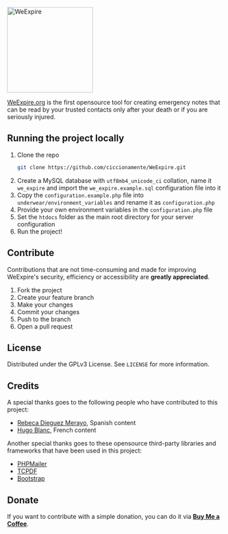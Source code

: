 <a href="https://weexpire.org">
<picture>
  <source media="(prefers-color-scheme: dark)" srcset="https://weexpire.org/img/logo_white.png">
  <source media="(prefers-color-scheme: light)" srcset="https://weexpire.org/img/logo.png">
  <img alt="WeExpire" src="https://weexpire.org/img/logo.png" width="200px">
</picture>
</a>

[WeExpire.org](https://weexpire.org) is the first opensource tool for creating emergency notes that can be read by your trusted contacts only after your death or if you are seriously injured.

## Running the project locally
 1. Clone the repo
    ```sh
    git clone https://github.com/ciccionamente/WeExpire.git
    ```
 2. Create a MySQL database with `utf8mb4_unicode_ci` collation, name it `we_expire` and import the `we_expire.example.sql` configuration file into it
 3. Copy the `configuration.example.php` file into `underwear/environment_variables` and rename it as `configuration.php`
 4. Provide your own environment variables in the `configuration.php` file
 5. Set the `htdocs` folder as the main root directory for your server configuration
 6. Run the project!

## Contribute
Contributions that are not time-consuming and made for improving WeExpire's security, efficiency or accessibility are **greatly appreciated**.

1.  Fork the project
2.  Create your feature branch
3.  Make your changes
4.  Commit your changes
5.  Push to the branch
6.  Open a pull request

## License
Distributed under the GPLv3 License. See `LICENSE` for more information.

## Credits
A special thanks goes to the following people who have contributed to this project:
- [Rebeca Dieguez Merayo](https://www.linkedin.com/in/rebecadieguez/), Spanish content
- [Hugo Blanc](https://github.com/eze-kiel), French content

Another special thanks goes to these opensource third-party libraries and frameworks that have been used in this project:
 - [PHPMailer](https://github.com/PHPMailer/PHPMailer)
 - [TCPDF](https://github.com/tecnickcom/TCPDF)
 - [Bootstrap](https://getbootstrap.com)

## Donate
If you want to contribute with a simple donation, you can do it via **[Buy Me a Coffee](https://www.buymeacoffee.com/ciccionamente)**.
